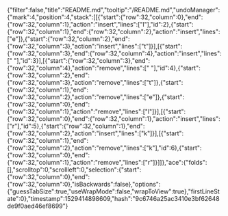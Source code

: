 {"filter":false,"title":"README.md","tooltip":"/README.md","undoManager":{"mark":4,"position":4,"stack":[[{"start":{"row":32,"column":0},"end":{"row":32,"column":1},"action":"insert","lines":["l"],"id":2},{"start":{"row":32,"column":1},"end":{"row":32,"column":2},"action":"insert","lines":["e"]},{"start":{"row":32,"column":2},"end":{"row":32,"column":3},"action":"insert","lines":["t"]}],[{"start":{"row":32,"column":3},"end":{"row":32,"column":4},"action":"insert","lines":[" "],"id":3}],[{"start":{"row":32,"column":3},"end":{"row":32,"column":4},"action":"remove","lines":[" "],"id":4},{"start":{"row":32,"column":2},"end":{"row":32,"column":3},"action":"remove","lines":["t"]},{"start":{"row":32,"column":1},"end":{"row":32,"column":2},"action":"remove","lines":["e"]},{"start":{"row":32,"column":0},"end":{"row":32,"column":1},"action":"remove","lines":["l"]}],[{"start":{"row":32,"column":0},"end":{"row":32,"column":1},"action":"insert","lines":["r"],"id":5},{"start":{"row":32,"column":1},"end":{"row":32,"column":2},"action":"insert","lines":["k"]}],[{"start":{"row":32,"column":1},"end":{"row":32,"column":2},"action":"remove","lines":["k"],"id":6},{"start":{"row":32,"column":0},"end":{"row":32,"column":1},"action":"remove","lines":["r"]}]]},"ace":{"folds":[],"scrolltop":0,"scrollleft":0,"selection":{"start":{"row":32,"column":0},"end":{"row":32,"column":0},"isBackwards":false},"options":{"guessTabSize":true,"useWrapMode":false,"wrapToView":true},"firstLineState":0},"timestamp":1529414898609,"hash":"9c6746a25ac3410e3bf62648de9f0aed46ef8699"}